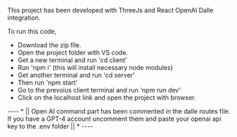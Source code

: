 This project has been developed with ThreeJs and React OpenAI Dalle integration.

To run this code,
* Download the zip file.
* Open the project folder with VS code.
* Get a new terminal and run 'cd client'
* Run 'npm i' (this will install necessary node modules)
* Get another terminal and run 'cd server'
* Then run 'npm start'
* Go to the prevoius client terminal and run 'npm run dev'
* Click on the localhost link and open the project with browser.

---- * || Open AI command part has been commented in the dalle routes file. If you have a GPT-4 account uncomment them and paste your openai api key to the .env folder || * ----
